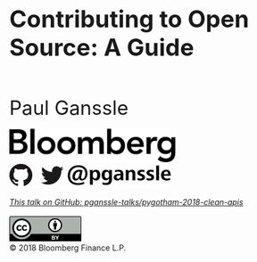 <h1 style="font-size: 3em">Contributing to Open Source: A Guide</h1>
<br/>
<br/>
<span style="font-size: 2.5em">
Paul Ganssle
</span>
<br/>
<br/>
<img src="external-images/logos/bloomberg-logo-black.svg" height="60px" alt="Bloomberg">

<img src="images/pganssle-logos.svg" height="40px" alt="@pganssle">

<br/>
<br/>
<em><a href="https://github.com/pganssle-talks/pydata-nyc-2018-open-source/">This talk on GitHub: pganssle-talks/pygotham-2018-clean-apis</a></em>
<br/>
<br/>
<a rel="license" href="http://creativecommons.org/licenses/by/4.0/">
    <img src="external-images/logos/cc-by.svg" height="45px">
</a>
<br/>
© 2018 Bloomberg Finance L.P.
